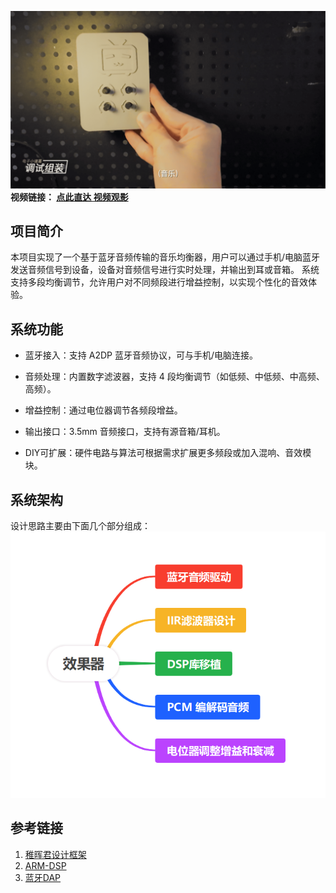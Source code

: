 ![展示图片](./5.images/展示图片.png)
 **视频链接： [点此直达 视频观影](https://www.bilibili.com/video/BV1NdeFzyEYS/?vd_source=04450b7a3a046d946d483bea8c0a83f8)**


## 项目简介
本项目实现了一个基于蓝牙音频传输的音乐均衡器，用户可以通过手机/电脑蓝牙发送音频信号到设备，设备对音频信号进行实时处理，并输出到耳或音箱。
系统支持多段均衡调节，允许用户对不同频段进行增益控制，以实现个性化的音效体验。

## 系统功能

* 蓝牙接入：支持 A2DP 蓝牙音频协议，可与手机/电脑连接。

* 音频处理：内置数字滤波器，支持 4 段均衡调节（如低频、中低频、中高频、高频）。

* 增益控制：通过电位器调节各频段增益。

* 输出接口：3.5mm 音频接口，支持有源音箱/耳机。

* DIY可扩展：硬件电路与算法可根据需求扩展更多频段或加入混响、音效模块。     

## 系统架构

设计思路主要由下面几个部分组成：
![系统架构](./5.images/设计思路.png)
 

## 参考链接
1. [稚晖君设计框架](https://github.com/peng-zhihui)
2. [ARM-DSP](https://github.com/ARM-software/CMSIS-DSP)
3. [蓝牙DAP](https://github.com/tierneytim/btAudio)